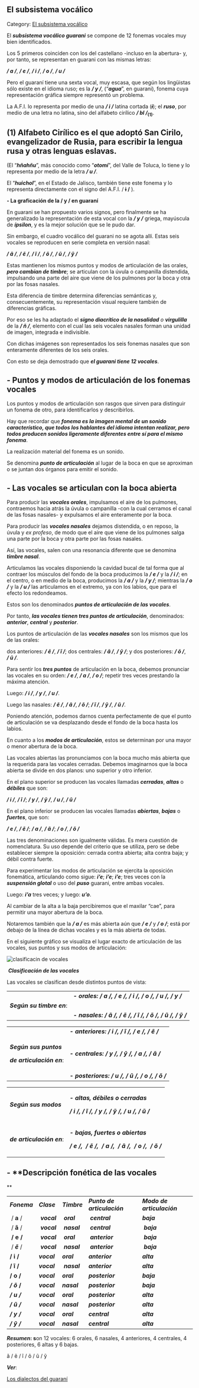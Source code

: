 ## El subsistema vocálico

Category: [El subsistema vocálico](http://descubrircorrientes.com.ar/2012/index.php/2280-diccionario-guarani/gramatica-elemental-de-la-lengua-guarani/nociones-elementales-de-fonologia-guarani/clasificacion-de-los-fonemas/el-subsistema-vocalico)

El **_subsistema vocálico guarani_** se compone de 12 fonemas vocales muy bien identificados.

Los 5 primeros coinciden con los del castellano -incluso en la abertura- y, por tanto, se representan en guarani con las mismas letras:

**_/ a /_**, **_/ e /_**, **_/ i /_**, _**/ o /**_, **_/ u /_**

Pero el guaraní tiene una sexta vocal, muy escasa, que según los lingüistas sólo existe en el idioma ruso; es la **_/ y /_**, (“**_agua_**”, en guarani), fonema cuya representación gráfica siempre representó un problema.

La A.F.I. lo representa por medio de una **_/ i /_** latina cortada (_**ɨ**_); el _**ruso**_, por medio de una letra no latina, sino del alfabeto cirílico **_/ bl /_<sub>(1)</sub>**.

## **(1)** Alfabeto Cirílico es el que adoptó San Cirilo, evangelizador de Rusia, para escribir la lengua rusa y otras lenguas eslavas.

(El “_**hñahñu**_”, más conocido como “_**otomí**_”, del Valle de Toluca, lo tiene y lo representa por medio de la letra _**/ u /**_.

El “_**huichol**_”, en el Estado de Jalisco, también tiene este fonema y lo representa directamente con el signo del A.F.I. / **ɨ /** ).

**\- La graficación de la / y / en guaraní**

En guarani se han propuesto varios signos, pero finalmente se ha generalizado la representación de esta vocal con la _**/ y /**_ griega, mayúscula de **_ípsilon_**, y es la mejor solución que se le pudo dar.

Sin embargo, el cuadro vocálico del guarani no se agota allí. Estas seis vocales se reproducen en serie completa en versión nasal:

_**/ ã /**_, _**/ ẽ /**_, **_/ ĩ /_**, **_/ õ /_**, **_/ ũ /_**, **_/ ỹ /_**

Estas mantienen los mismos puntos y modos de articulación de las orales, **_pero cambian de timbre_**; se articulan con la úvula o campanilla distendida, impulsando una parte del aire que viene de los pulmones por la boca y otra por las fosas nasales.

Esta diferencia de timbre determina diferencias semánticas y, consecuentemente, su representación visual requiere también de diferencias gráficas.

Por eso se les ha adaptado el _**signo diacrítico de la nasalidad** o **virgulilla**_ de la **_/ ñ /_**, elemento con el cual las seis vocales nasales forman una unidad de imagen, integrada e indivisible.

Con dichas imágenes son representados los seis fonemas nasales que son enteramente diferentes de los seis orales.

Con esto se deja demostrado que _**el guarani tiene 12 vocales**_.

## **\- Puntos y modos de articulación de los fonemas vocales**

Los puntos y modos de articulación son rasgos que sirven para distinguir un fonema de otro, para identificarlos y describirlos.

Hay que recordar que _**fonema es la imagen mental de un sonido característico, que todos los hablantes del idioma intentan realizar, pero todos producen sonidos ligeramente diferentes entre sí para el mismo fonema**_.

La realización material del fonema es un sonido.

Se denomina **_punto de articulación_** al lugar de la boca en que se aproximan o se juntan dos órganos para emitir el sonido.

## **\-** **Las vocales se articulan con la boca abierta**

Para producir las **_vocales orales_**, impulsamos el aire de los pulmones, contraemos hacia atrás la úvula o campanilla -con la cual cerramos el canal de las fosas nasales- y expulsamos el aire enteramente por la boca.

Para producir las **_vocales nasales_** dejamos distendida, o en reposo, la úvula y _ex profeso_, de modo que el aire que viene de los pulmones salga una parte por la boca y otra parte por las fosas nasales.

Así, las vocales, salen con una resonancia diferente que se denomina **_timbre nasal_**.

Articulamos las vocales disponiendo la cavidad bucal de tal forma que al contraer los músculos del fondo de la boca producimos la **_/ e /_** y la **_/ i /_**; en el centro, o en medio de la boca, producimos la **_/ a /_** y la **_/ y /_**; mientras la _**/ o /**_ y la **_/ u /_** las articulamos en el extremo, ya con los labios, que para el efecto los redondeamos.

Estos son los denominados **_puntos de articulación de las vocales_**.

Por tanto, **_las vocales tienen tres puntos de articulación_**, denominados: **_anterior_**, **_central_** y _**posterior**_.

Los puntos de articulación de las **_vocales nasales_** son los mismos que los de las orales:

dos anteriores: **_/ ẽ /_**, **_/ ĩ /_**; dos centrales: **_/ ã /_**, **_/ ỹ /_**; y dos posteriores: **_/ õ /_**, **_/ ũ /_**.

Para sentir los **_tres puntos_** de articulación en la boca, debemos pronunciar las vocales en su orden: **_/ e /_**, **_/ a /_**, **_/ o /_**; repetir tres veces prestando la máxima atención.

Luego: _**/ i /**_, _**/ y /**_, **_/ u /_**.

Luego las nasales: **_/ ẽ /_**, **_/ ã /_**, **_/ õ /_**; **_/ ĩ /_**, **_/ ỹ /_**, **_/ ũ /_**.

Poniendo atención, podemos darnos cuenta perfectamente de que el punto de articulación se va desplazando desde el fondo de la boca hasta los labios.

En cuanto a los _**modos de articulación**_, estos se determinan por una mayor o menor abertura de la boca.

Las vocales abiertas las pronunciamos con la boca mucho más abierta que la requerida para las vocales cerradas. Debemos imaginarnos que la boca abierta se divide en dos planos: uno superior y otro inferior.

En el plano superior se producen las vocales llamadas **_cerradas_**, **_altas_** o **_débiles_** que son:

**_/ i /_**, **_/ ĩ /_**; **_/ y /_**, **_/ ỹ /_**, **_/ u /_**, **_/ ũ /_**

En el plano inferior se producen las vocales llamadas _**abiertas**_, _**bajas**_ o **_fuertes_**, que son:

_**/ e /**_, _**/ ẽ /**_; _**/ a /**_, _**/ ã /**_; _**/ o /**_, _**/ õ /**_

Las tres denominaciones son igualmente válidas. Es mera cuestión de nomenclatura. Su uso depende del criterio que se utiliza, pero se debe establecer siempre la oposición: cerrada contra abierta; alta contra baja; y débil contra fuerte.

Para experimentar los modos de articulación se ejercita la oposición fonemática, articulando como sigue: **_i’e_**; _**i’e**_; _**i’e**_; tres veces con la _**suspensión glotal**_ o uso del **_puso_** guarani, entre ambas vocales.

Luego: _**i’a**_ tres veces; y luego: _**u’o**_.

Al cambiar de la alta a la baja percibiremos que el maxilar “cae”, para permitir una mayor abertura de la boca.

Notaremos también que la _**/ a /**_ es más abierta aún que _**/ e /**_ y _**/ o /**_; está por debajo de la línea de dichas vocales y es la más abierta de todas.

En el siguiente gráfico se visualiza el lugar exacto de articulación de las vocales, sus puntos y sus modos de articulación:

![clasificacin de vocales](http://descubrircorrientes.com.ar/2012/index.php/2280-diccionario-guarani/gramatica-elemental-de-la-lengua-guarani/nociones-elementales-de-fonologia-guarani/clasificacion-de-los-fonemas/images/fotos_de_historia_regional/clasificacin%20de%20vocales.jpg)

 _**Clasificación de las vocales**_

Las vocales se clasifican desde distintos puntos de vista:

<table><tbody><tr><td></td><td><span><em><strong>- orales: / a /, / e /, / i /, / o /, / u /, / y /</strong></em></span></td></tr><tr><td><span><em><strong>Según su timbre en</strong></em></span>:</td><td></td></tr><tr><td></td><td><span><em><strong>- nasales: /&nbsp;ã /, /&nbsp;ẽ /, /&nbsp;ĩ /, /&nbsp;õ /, /&nbsp;ũ /, /&nbsp;ỹ /</strong></em></span></td></tr></tbody></table>

<table><tbody><tr><td></td><td><span><em><strong>- anteriores: / i /, /&nbsp;<em><strong>ĩ</strong></em> /, / e /, /&nbsp;<em><strong>ẽ</strong></em> /</strong></em></span></td></tr><tr><td><p><span><em><strong>Según sus puntos</strong></em></span></p><p><span><span><em><strong>de articulación e</strong></em><em><strong>n</strong></em></span>:</span></p></td><td><span><em><strong>- centrales: / y /, /&nbsp;<em><strong><em><strong>ỹ</strong></em></strong></em> /, / a /, /&nbsp;<em><strong><em><strong>ã</strong></em></strong></em> /</strong></em></span></td></tr><tr><td></td><td><span><em><strong>- posteriores: / u /, /&nbsp;<em><strong><em><strong><em><strong><em><strong>ũ</strong></em></strong></em></strong></em></strong></em> /, / o /, /&nbsp;<em><strong><em><strong><em><strong>õ</strong></em></strong></em></strong></em> /</strong></em></span></td></tr></tbody></table>

<table><tbody><tr><td><span><em><strong>Según sus modos</strong></em></span></td><td><p><span><em><strong>- altas, débiles o cerradas</strong></em></span></p><p><span><em><strong>/ i /, /&nbsp;ĩ /, / y /, /&nbsp;ỹ /, / u /, /&nbsp;ũ /<br data-mce-bogus="1"></strong></em></span></p></td></tr><tr><td><span><em><strong>de articulación en</strong></em></span>:</td><td><p><span><em><strong>- bajas, fuertes o abiertas</strong></em></span></p><p><span><em><strong>/ e /,&nbsp; /&nbsp;ẽ /,&nbsp; / a /,&nbsp; /&nbsp;ã /,&nbsp; / o /,&nbsp; /&nbsp;õ /<br data-mce-bogus="1"></strong></em></span></p></td></tr></tbody></table>

## **\-** **Descripción fonética de las vocales  
**

<table><tbody><tr><td><span><em><strong>Fonema</strong></em></span></td><td><span><em><strong>Clase</strong></em></span></td><td><span><em><strong>Timbre</strong></em></span></td><td><span><em><strong>Punto de articulación</strong></em></span></td><td><span><strong><em>Modo de articulación</em></strong></span></td></tr><tr><td>&nbsp;<span>/ <strong>a</strong> /</span></td><td>&nbsp;<em><strong>vocal</strong></em></td><td>&nbsp;<em><strong>oral</strong></em></td><td>&nbsp;<strong><em>central</em></strong></td><td><strong><em>baja</em></strong></td></tr><tr><td>&nbsp;<span>/ <strong>ã</strong> /</span></td><td>&nbsp;<em><strong>vocal</strong></em></td><td>&nbsp;<strong><em>nasal</em></strong></td><td>&nbsp;<strong><em>central</em></strong></td><td>&nbsp;<strong><em>baja</em></strong></td></tr><tr><td>&nbsp;<span><strong>/ e /</strong></span></td><td>&nbsp;<em><strong>vocal</strong></em></td><td>&nbsp;<em><strong>oral</strong></em></td><td>&nbsp;<em><strong>anterior</strong></em></td><td>&nbsp;<em><strong>baja</strong></em></td></tr><tr><td>&nbsp;<span>/ <em><strong>ẽ</strong></em> /</span></td><td>&nbsp;<strong><em>vocal</em></strong></td><td>&nbsp;<strong><em>nasal</em></strong></td><td>&nbsp;<em><strong>anterior</strong></em></td><td>&nbsp;<em><strong>baja</strong></em></td></tr><tr><td><span><strong>/ i /</strong></span></td><td><em><strong>vocal</strong></em></td><td><strong><em>oral</em></strong></td><td><em><strong>anterior</strong></em></td><td><strong><em>alta</em></strong></td></tr><tr><td><span><strong><span>/ ĩ&nbsp;/</span><br></strong></span></td><td><em><strong>vocal<br></strong></em></td><td><strong><em>&nbsp;nasal</em></strong></td><td><em><strong>anterior<br></strong></em></td><td><strong><em>alta<br></em></strong></td></tr><tr><td><span><strong>/ o /<br data-mce-bogus="1"></strong></span></td><td><em><strong>vocal<br data-mce-bogus="1"></strong></em></td><td><strong><em>oral<br data-mce-bogus="1"></em></strong></td><td><em><strong>posterior<br data-mce-bogus="1"></strong></em></td><td><strong><em>baja<br data-mce-bogus="1"></em></strong></td></tr><tr><td><span><strong><span><strong><em>/ õ</em></strong> /</span><br></strong></span></td><td><em><strong>vocal<br data-mce-bogus="1"></strong></em></td><td><strong><em>nasal<br data-mce-bogus="1"></em></strong></td><td><em><strong>posterior<br data-mce-bogus="1"></strong></em></td><td><strong><em>baja<br data-mce-bogus="1"></em></strong></td></tr><tr><td><span><strong><strong><em>/ u /<br data-mce-bogus="1"></em></strong></strong></span></td><td><em><strong>vocal<br data-mce-bogus="1"></strong></em></td><td><strong><em>oral<br data-mce-bogus="1"></em></strong></td><td><em><strong>posterior<br data-mce-bogus="1"></strong></em></td><td><strong><em>alta<br data-mce-bogus="1"></em></strong></td></tr><tr><td><span><strong><strong><em>/ ũ /</em></strong></strong></span></td><td><em><strong>vocal<br data-mce-bogus="1"></strong></em></td><td><strong><em>nasal<br data-mce-bogus="1"></em></strong></td><td><em><strong>posterior<br data-mce-bogus="1"></strong></em></td><td><strong><em>alta<br data-mce-bogus="1"></em></strong></td></tr><tr><td><span><strong><strong><em>/ y /<br data-mce-bogus="1"></em></strong></strong></span></td><td><em><strong>vocal<br data-mce-bogus="1"></strong></em></td><td><strong><em>oral<br data-mce-bogus="1"></em></strong></td><td><em><strong>central<br data-mce-bogus="1"></strong></em></td><td><strong><em>alta<br data-mce-bogus="1"></em></strong></td></tr><tr><td><span><strong><strong><em>/ ỹ /</em></strong></strong></span></td><td><em><strong>vocal<br data-mce-bogus="1"></strong></em></td><td><strong><em>nasal<br data-mce-bogus="1"></em></strong></td><td><em><strong>central<br data-mce-bogus="1"></strong></em></td><td><strong><em>alta<br data-mce-bogus="1"></em></strong></td></tr></tbody></table>

**_Resumen_: s**on 12 vocales: 6 orales, 6 nasales, 4 anteriores, 4 centrales, 4 posteriores, 6 altas y 6 bajas.

ã / ẽ / ĩ / õ / ũ / ỹ

_**Ver**_:  

[Los dialectos del guaraní  
](http://descubrircorrientes.com.ar/2012/index.php/2280-diccionario-guarani/gramatica-elemental-de-la-lengua-guarani/nociones-elementales-de-fonologia-guarani/clasificacion-de-los-fonemas/index.php?option=com_content&view=article&id=1649:los-dialectos-del-guarani&catid=2279:los-dialectos-del-guarani&Itemid=469)